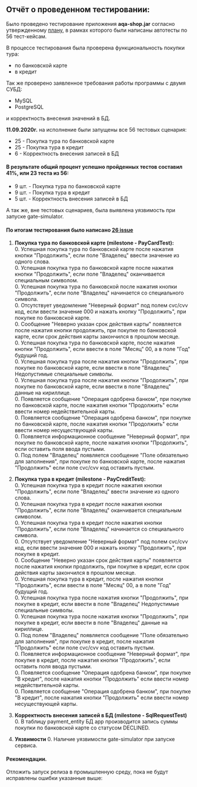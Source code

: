 ## Отчёт о проведенном тестировании:  
Было проведено тестирование приложения **aqa-shop.jar** согласно утвержденному [плану](https://github.com/Dolmatov-vs/Thesis_work/blob/master/Plan.md), 
в рамках которого были написаны автотесты по 56 тест-кейсам. 
  
В процессе тестирования была проверена функциональность покупки тура:  
- по банковской карте  
- в кредит  

Так же проверено заявленное требования работы программы с двумя СУБД:  
- MySQL  
- PostgreSQL  

и корректность внесения значений в БД.  

**11.09.2020г.** на исполнение были запущены все 56 тестовых сценария:
- 25 - Покупка тура по банковской карте  
- 25 - Покупка тура в кредит
- 6 - Корректность внесения записей в БД  

#### В результате общий процент успешно пройденных тестов составил 41%, или 23 теста из 56:  
- 9 шт. - Покупка тура по банковской карте  
- 9 шт. - Покупка тура в кредит
- 5 шт. - Корректность внесения записей в БД

А так же, вне тестовых сценариев, была выявлена уязвимость при запуске gate-simulator.

#### По итогам тестирования было написано [26 issue](https://github.com/Dolmatov-vs/Thesis_work/issues)
1. **Покупка тура по банковской карте (milestone - PayCardTest):**    
    0. Успешная покупка тура по банковской карте после нажатия кнопки "Продолжить", если поле "Владелец" ввести значение из одного слова.  
    0. Успешная покупка тура по банковской карте после нажатия кнопки "Продолжить", если поле "Владелец" оканчивается специальным символом.  
    0. Успешная покупка тура по банковской после нажатия кнопки "Продолжить", если поле "Владелец" начинается со специального символа.  
    0. Отсутствует уведомление "Неверный формат" под полем cvc/cvv код, если ввести значение 000 и нажать кнопку "Продолжить", при покупке по банковской карте.  
    0. Сообщение "Неверно указан срок действия карты" появляется после нажатия кнопки продолжить, при покупке по банковской карте, если срок действия карты закончился в прошлом месяце.  
    0. Успешная покупка тура по банковской карте, после нажатия кнопки "Продолжить", если ввести в поле "Месяц" 00, а в поле "Год" будущий год.  
    0. Успешная покупка тура после нажатия кнопки "Продолжить", при покупке по банковской карте, если ввести в поле "Владелец" Недопустимые специальные символы.  
    0. Успешная покупка тура после нажатия кнопки "Продолжить", при покупке по банковской карте, если ввести в поле "Владелец" данные на кириллице.  
    0. Появляется сообщение "Операция одобрена банком", при покупке по банковской карте, после нажатия кнопки "Продолжить" если ввести номер недействительной карты.  
    0. Появляется сообщение "Операция одобрена банком", при покупке по банковской карте, после нажатия кнопки "Продолжить" если ввести номер несуществующей карты.  
    0. Появляется информационное сообщение "Неверный формат", при покупке по банковской карте, после нажатия кнопки "Продолжить", если оставить поля ввода пустыми.  
    0. Под полем "Владелец" появляется сообщение "Поле обязательно для заполнения", при покупке по банковской карте, после нажатия "Продолжить" если поле cvc/cvv код оставить пустым.
    
2. **Покупка тура в кредит (milestone - PayCreditTest):**  
    0. Успешная покупка тура в кредит после нажатия кнопки "Продолжить", если поле "Владелец" ввести значение из одного слова.  
    0. Успешная покупка тура в кредит после нажатия кнопки "Продолжить", если поле "Владелец" оканчивается специальным символом.  
    0. Успешная покупка тура в кредит после нажатия кнопки "Продолжить", если поле "Владелец" начинается со специального символа.  
    0. Отсутствует уведомление "Неверный формат" под полем cvc/cvv код, если ввести значение 000 и нажать кнопку "Продолжить", при покупке в кредит.  
    0. Сообщение "Неверно указан срок действия карты" появляется после нажатия кнопки продолжить, при покупке в кредит, если срок действия карты закончился в прошлом месяце.  
    0. Успешная покупка тура в кредит, после нажатия кнопки "Продолжить", если ввести в поле "Месяц" 00, а в поле "Год" будущий год.  
    0. Успешная покупка тура после нажатия кнопки "Продолжить", при покупке в кредит, если ввести в поле "Владелец" Недопустимые специальные символы.  
    0. Успешная покупка тура после нажатия кнопки "Продолжить", при покупке в кредит, если ввести в поле "Владелец" данные на кириллице.  
    0. Под полем "Владелец" появляется сообщение "Поле обязательно для заполнения", при покупке в кредит, после нажатия "Продолжить" если поле cvc/cvv код оставить пустым.  
    0. Появляется информационное сообщение "Неверный формат", при покупке в кредит, после нажатия кнопки "Продолжить", если оставить поля ввода пустыми.  
    0. Появляется сообщение "Операция одобрена банком", при покупке "В кредит", после нажатия кнопки "Продолжить" если ввести номер недействительной карты.  
    0. Появляется сообщение "Операция одобрена банком", при покупке "В кредит", после нажатия кнопки "Продолжить" если ввести номер несуществующей карты.  
3. **Корректность внесения записей в БД (milestone - SqlRequestTest)**
    0. В таблицу payment_entity БД app производится запись суммы покупки по банковской карте со статусом DECLINED.  
4. **Уязвимости**
    0. Наличие уязвимости gate-simulator при запуске сервиса.  
    
#### Рекомендации.  
Отложить запуск релиза в промышленную среду, пока не будут исправлены ошибки указанные выше:
    
    
 



  